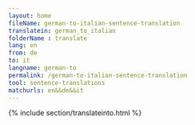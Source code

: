 ```yaml
---
layout: home
fileName: german-to-italian-sentence-translation
translatein: german_to_italian
folderName : translate
lang: en
from: de
to: it
langname: german-to
permalink: /german-to-italian-sentence-translation
tool: sentence-translations
matchurls: en&&de&&it
---
```

{% include section/translateinto.html %}
